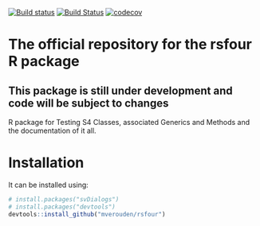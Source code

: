 
<!-- README.md is generated from README.Rmd. Please edit that file -->
[![Build status](https://ci.appveyor.com/api/projects/status/nia0e8d6e1muxmpx?svg=true)](https://ci.appveyor.com/project/mverouden/rsfour) [![Build Status](https://travis-ci.org/mverouden/rsfour.svg?branch=master)](https://travis-ci.org/mverouden/rsfour) [![codecov](https://codecov.io/gh/mverouden/rsfour/branch/master/graph/badge.svg)](https://codecov.io/gh/mverouden/rsfour)

The official repository for the rsfour R package
================================================

This package is still under development and code will be subject to changes
---------------------------------------------------------------------------

<!-- The implementation sometimes changes minor details.-->
R package for Testing S4 Classes, associated Generics and Methods and the documentation of it all.

Installation
============

It can be installed using:

``` r
# install.packages("svDialogs")
# install.packages("devtools")
devtools::install_github("mverouden/rsfour")
```
